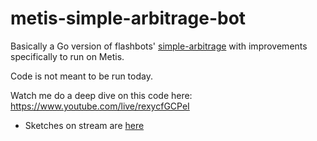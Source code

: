 # metis-simple-arbitrage-bot

Basically a Go version of flashbots' [simple-arbitrage](https://github.com/flashbots/simple-arbitrage) with improvements specifically to run on Metis.

Code is not meant to be run today.

Watch me do a deep dive on this code here: https://www.youtube.com/live/rexycfGCPeI
  - Sketches on stream are [here](https://excalidraw.com/#json=BpRin_a8rbSlkyKuqtUV4,WTZx2b0rTHUYqZ1MVg169w****)
